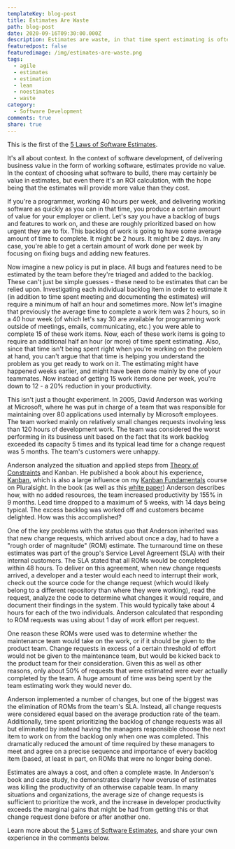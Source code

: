 ```yaml
---
templateKey: blog-post
title: Estimates Are Waste
path: blog-post
date: 2020-09-16T09:30:00.000Z
description: Estimates are waste, in that time spent estimating is often time that could have been spent producing something with business value. The first of the 5 laws of software estimates, this one is easy to demonstrate in the context of software developers. However, like so many things in software, it doesn't always hold when that context shifts.
featuredpost: false
featuredimage: /img/estimates-are-waste.png
tags:
  - agile
  - estimates
  - estimation
  - lean
  - noestimates
  - waste
category:
  - Software Development
comments: true
share: true
---
```


This is the first of the [5 Laws of Software Estimates](/the-5-laws-of-software-estimates/).

It's all about context. In the context of software development, of delivering business value in the form of working software, estimates provide no value. In the context of choosing what software to build, there may certainly be value in estimates, but even there it's an ROI calculation, with the hope being that the estimates will provide more value than they cost.

If you're a programmer, working 40 hours per week, and delivering working software as quickly as you can in that time, you produce a certain amount of value for your employer or client. Let's say you have a backlog of bugs and features to work on, and these are roughly prioritized based on how urgent they are to fix. This backlog of work is going to have some average amount of time to complete. It might be 2 hours. It might be 2 days. In any case, you're able to get a certain amount of work done per week by focusing on fixing bugs and adding new features.

Now imagine a new policy is put in place. All bugs and features need to be estimated by the team before they're triaged and added to the backlog. These can't just be simple guesses - these need to be estimates that can be relied upon. Investigating each individual backlog item in order to estimate it (in addition to time spent meeting and documenting the estimates) will require a minimum of half an hour and sometimes more. Now let's imagine that previously the average time to complete a work item was 2 hours, so in a 40 hour week (of which let's say 30 are available for programming work outside of meetings, emails, communicating, etc.) you were able to complete 15 of these work items. Now, each of these work items is going to require an additional half an hour (or more) of time spent estimating. Also, since that time isn't being spent right when you're working on the problem at hand, you can't argue that that time is helping you understand the problem as you get ready to work on it. The estimating might have happened weeks earlier, and might have been done mainly by one of your teammates. Now instead of getting 15 work items done per week, you're down to 12 - a 20% reduction in your productivity.

This isn't just a thought experiment. In 2005, David Anderson was working at Microsoft, where he was put in charge of a team that was responsible for maintaining over 80 applications used internally by Microsoft employees. The team worked mainly on relatively small changes requests involving less than 120 hours of development work. The team was considered the worst performing in its business unit based on the fact that its work backlog exceeded its capacity 5 times and its typical lead time for a change request was 5 months. The team's customers were unhappy.

Anderson analyzed the situation and applied steps from [Theory of Constraints](https://en.wikipedia.org/wiki/Theory_of_constraints) and Kanban. He published a book about his experience, [Kanban](http://amzn.to/1P7qpI0), which is also a large influence on my [Kanban Fundamentals](https://www.pluralsight.com/courses/kanban-fundamentals) course on Pluralsight. In the book (as well as this [white paper](http://images.itrevolution.com/images/kanbans/From_Worst_to_Best_in_9_Months_Final_1_3-aw.pdf)) Anderson describes how, with no added resources, the team increased productivity by 155% in 9 months. Lead time dropped to a maximum of 5 weeks, with 14 days being typical. The excess backlog was worked off and customers became delighted. How was this accomplished?

One of the key problems with the status quo that Anderson inherited was that new change requests, which arrived about once a day, had to have a "rough order of magnitude" (ROM) estimate. The turnaround time on these estimates was part of the group's Service Level Agreement (SLA) with their internal customers. The SLA stated that all ROMs would be completed within 48 hours. To deliver on this agreement, when new change requests arrived, a developer and a tester would each need to interrupt their work, check out the source code for the change request (which would likely belong to a different repository than where they were working), read the request, analyze the code to determine what changes it would require, and document their findings in the system. This would typically take about 4 hours for each of the two individuals. Anderson calculated that responding to ROM requests was using about 1 day of work effort per request.

One reason these ROMs were used was to determine whether the maintenance team would take on the work, or if it should be given to the product team. Change requests in excess of a certain threshold of effort would not be given to the maintenance team, but would be kicked back to the product team for their consideration. Given this as well as other reasons, only about 50% of requests that were estimated were ever actually completed by the team. A huge amount of time was being spent by the team estimating work they would never do.

Anderson implemented a number of changes, but one of the biggest was the elimination of ROMs from the team's SLA. Instead, all change requests were considered equal based on the average production rate of the team. Additionally, time spent prioritizing the backlog of change requests was all but eliminated by instead having the managers responsible choose the next item to work on from the backlog only when one was completed. This dramatically reduced the amount of time required by these managers to meet and agree on a precise sequence and importance of every backlog item (based, at least in part, on ROMs that were no longer being done).

Estimates are always a cost, and often a complete waste. In Anderson's book and case study, he demonstrates clearly how overuse of estimates was killing the productivity of an otherwise capable team. In many situations and organizations, the average size of change requests is sufficient to prioritize the work, and the increase in developer productivity exceeds the marginal gains that might be had from getting this or that change request done before or after another one.

Learn more about the [5 Laws of Software Estimates](/the-5-laws-of-software-estimates/), and share your own experience in the comments below.
